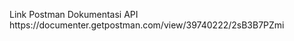 <P>
Link Postman Dokumentasi API  
<br>
https://documenter.getpostman.com/view/39740222/2sB3B7PZmi
<p>
